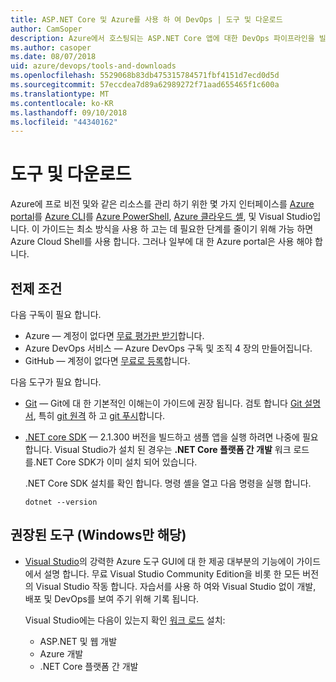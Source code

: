 ```yaml
---
title: ASP.NET Core 및 Azure를 사용 하 여 DevOps | 도구 및 다운로드
author: CamSoper
description: Azure에서 호스팅되는 ASP.NET Core 앱에 대한 DevOps 파이프라인을 빌드하는 방법에 대한 종단 간 지침을 제공하는 가이드입니다.
ms.author: casoper
ms.date: 08/07/2018
uid: azure/devops/tools-and-downloads
ms.openlocfilehash: 5529068b83db475315784571fbf4151d7ecd0d5d
ms.sourcegitcommit: 57eccdea7d89a62989272f71aad655465f1c600a
ms.translationtype: MT
ms.contentlocale: ko-KR
ms.lasthandoff: 09/10/2018
ms.locfileid: "44340162"
---
```

# <a name="tools-and-downloads"></a>도구 및 다운로드

Azure에 프로 비전 및와 같은 리소스를 관리 하기 위한 몇 가지 인터페이스를 [Azure portal](https://portal.azure.com)를 [Azure CLI](https://docs.microsoft.com/cli/azure/)를 [Azure PowerShell](https://docs.microsoft.com/powershell/azure/overview), [Azure 클라우드 셸](https://shell.azure.com/bash), 및 Visual Studio입니다. 이 가이드는 최소 방식을 사용 하 고는 데 필요한 단계를 줄이기 위해 가능 하면 Azure Cloud Shell를 사용 합니다. 그러나 일부에 대 한 Azure portal은 사용 해야 합니다.

## <a name="prerequisites"></a>전제 조건

다음 구독이 필요 합니다.

* Azure &mdash; 계정이 없다면 [무료 평가판 받기](https://azure.microsoft.com/free/)합니다.
* Azure DevOps 서비스 &mdash; Azure DevOps 구독 및 조직 4 장의 만들어집니다.
* GitHub &mdash; 계정이 없다면 [무료로 등록](https://github.com/join)합니다.

다음 도구가 필요 합니다.

* [Git](https://git-scm.com/downloads) &mdash; Git에 대 한 기본적인 이해는이 가이드에 권장 됩니다. 검토 합니다 [Git 설명서](https://git-scm.com/doc), 특히 [git 원격](https://git-scm.com/docs/git-remote) 하 고 [git 푸시](https://git-scm.com/docs/git-push)합니다.
* [.NET core SDK](https://www.microsoft.com/net/download/) &mdash; 2.1.300 버전을 빌드하고 샘플 앱을 실행 하려면 나중에 필요 합니다. Visual Studio가 설치 된 경우는 **.NET Core 플랫폼 간 개발** 워크 로드를.NET Core SDK가 이미 설치 되어 있습니다.

    .NET Core SDK 설치를 확인 합니다. 명령 셸을 열고 다음 명령을 실행 합니다.

    ```console
    dotnet --version
    ```

## <a name="recommended-tools-windows-only"></a>권장된 도구 (Windows만 해당)

* [Visual Studio](https://www.visualstudio.com/)의 강력한 Azure 도구 GUI에 대 한 제공 대부분의 기능에이 가이드에서 설명 합니다. 무료 Visual Studio Community Edition을 비롯 한 모든 버전의 Visual Studio 작동 합니다. 자습서를 사용 하 여와 Visual Studio 없이 개발, 배포 및 DevOps를 보여 주기 위해 기록 됩니다.

  Visual Studio에는 다음이 있는지 확인 [워크 로드](https://docs.microsoft.com/visualstudio/install/modify-visual-studio) 설치:

  * ASP.NET 및 웹 개발
  * Azure 개발
  * .NET Core 플랫폼 간 개발
